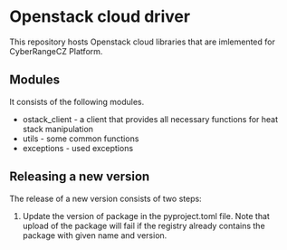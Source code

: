 # Openstack cloud driver
This repository hosts Openstack cloud libraries that are imlemented for CyberRangeCZ Platform.

## Modules

It consists of the following modules.

* ostack_client - a client that provides all necessary functions for heat stack manipulation
* utils - some common functions
* exceptions - used exceptions

## Releasing a new version
The release of a new version consists of two steps:
 1. Update the version of package in the pyproject.toml file. Note that upload of the package will fail
 if the registry already contains the package with given name and version.
